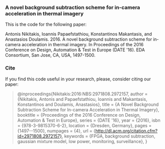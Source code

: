 ### A novel background subtraction scheme for in-camera acceleration in thermal imagery
This is the code for the following paper:

Antonis Nikitakis, Ioannis Papaefstathiou, Konstantinos Makantasis, and Anastasios Doulamis. 2016. A novel background subtraction scheme for in-camera acceleration in thermal imagery. In Proceedings of the 2016 Conference on Design, Automation & Test in Europe (DATE '16). EDA Consortium, San Jose, CA, USA, 1497-1500.

### Cite

If you find this code useful in your research, please, consider citing our paper:

>@inproceedings{Nikitakis:2016:NBS:2971808.2972157,
 >author = {Nikitakis, Antonis and Papaefstathiou, Ioannis and Makantasis, Konstantinos and Doulamis, Anastasios},
 >title = {A Novel Background Subtraction Scheme for In-camera Acceleration in Thermal Imagery},
 >booktitle = {Proceedings of the 2016 Conference on Design, Automation \& Test in Europe},
 >series = {DATE '16},
 >year = {2016},
 >isbn = {978-3-9815370-6-2},
 >location = {Dresden, Germany},
 >pages = {1497--1500},
 >numpages = {4},
 >url = {http://dl.acm.org/citation.cfm?id=2971808.2972157},
 >keywords = {FPGA, background subtraction, gaussian mixture model, low power, monitoring, surveillance},
>} 

